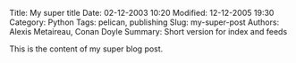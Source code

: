 Title: My super title
Date: 02-12-2003 10:20
Modified: 12-12-2005 19:30
Category: Python
Tags: pelican, publishing
Slug: my-super-post
Authors: Alexis Metaireau, Conan Doyle
Summary: Short version for index and feeds

This is the content of my super blog post.